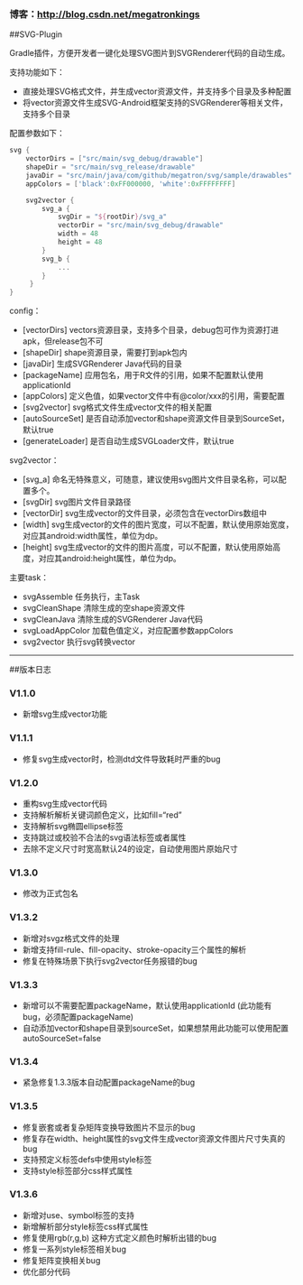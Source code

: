 ### 博客：http://blog.csdn.net/megatronkings

##SVG-Plugin

Gradle插件，方便开发者一键化处理SVG图片到SVGRenderer代码的自动生成。

支持功能如下：

- 直接处理SVG格式文件，并生成vector资源文件，并支持多个目录及多种配置
- 将vector资源文件生成SVG-Android框架支持的SVGRenderer等相关文件，支持多个目录


配置参数如下：
```gradle
svg {
    vectorDirs = ["src/main/svg_debug/drawable"]
    shapeDir = "src/main/svg_release/drawable"
    javaDir = "src/main/java/com/github/megatron/svg/sample/drawables"
    appColors = ['black':0xFF000000, 'white':0xFFFFFFFF]

    svg2vector {
        svg_a {
            svgDir = "${rootDir}/svg_a"
            vectorDir = "src/main/svg_debug/drawable"
            width = 48
            height = 48
        }
        svg_b {
            ...
        }
     }
}
```
config：
- [vectorDirs]  vectors资源目录，支持多个目录，debug包可作为资源打进apk，但release包不可
- [shapeDir]    shape资源目录，需要打到apk包内
- [javaDir]     生成SVGRenderer Java代码的目录
- [packageName] 应用包名，用于R文件的引用，如果不配置默认使用applicationId
- [appColors]   定义色值，如果vector文件中有@color/xxx的引用，需要配置
- [svg2vector]  svg格式文件生成vector文件的相关配置
- [autoSourceSet]  是否自动添加vector和shape资源文件目录到SourceSet，默认true
- [generateLoader] 是否自动生成SVGLoader文件，默认true

svg2vector：
- [svg_a]       命名无特殊意义，可随意，建议使用svg图片文件目录名称，可以配置多个。
- [svgDir]      svg图片文件目录路径
- [vectorDir]   svg生成vector的文件目录，必须包含在vectorDirs数组中
- [width]       svg生成vector的文件的图片宽度，可以不配置，默认使用原始宽度，对应其android:width属性，单位为dp。
- [height]      svg生成vector的文件的图片高度，可以不配置，默认使用原始高度，对应其android:height属性，单位为dp。


主要task：
- svgAssemble     任务执行，主Task
- svgCleanShape   清除生成的空shape资源文件
- svgCleanJava    清除生成的SVGRenderer Java代码
- svgLoadAppColor 加载色值定义，对应配置参数appColors
- svg2vector      执行svg转换vector

----

##版本日志

### V1.1.0
- 新增svg生成vector功能

### V1.1.1
- 修复svg生成vector时，检测dtd文件导致耗时严重的bug

### V1.2.0
- 重构svg生成vector代码
- 支持解析解析关键词颜色定义，比如fill=“red”
- 支持解析svg椭圆ellipse标签
- 支持跳过或校验不合法的svg语法标签或者属性
- 去除不定义尺寸时宽高默认24的设定，自动使用图片原始尺寸

### V1.3.0
- 修改为正式包名

### V1.3.2
- 新增对svgz格式文件的处理
- 新增支持fill-rule、fill-opacity、stroke-opacity三个属性的解析
- 修复在特殊场景下执行svg2vector任务报错的bug

### V1.3.3
- 新增可以不需要配置packageName，默认使用applicationId (此功能有bug，必须配置packageName)
- 自动添加vector和shape目录到sourceSet，如果想禁用此功能可以使用配置autoSourceSet=false

### V1.3.4
- 紧急修复1.3.3版本自动配置packageName的bug

### V1.3.5
- 修复嵌套或者复杂矩阵变换导致图片不显示的bug
- 修复存在width、height属性的svg文件生成vector资源文件图片尺寸失真的bug
- 支持预定义标签defs中使用style标签
- 支持style标签部分css样式属性

### V1.3.6
- 新增对use、symbol标签的支持
- 新增解析部分style标签css样式属性
- 修复使用rgb(r,g,b) 这种方式定义颜色时解析出错的bug
- 修复一系列style标签相关bug
- 修复矩阵变换相关bug
- 优化部分代码
